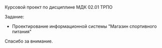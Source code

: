 Курсовой проект по дисциплине МДК 02.01 ТРПО

Задание:

- Проектирование информационной системы "Магазин спортивного питания"

Спасибо за внимание.
